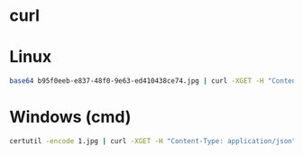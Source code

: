 # curl

# Linux

```bash
base64 b95f0eeb-e837-48f0-9e63-ed410438ce74.jpg | curl -XGET -H "Content-Type: application/json" -d @- [http://aiexploitation.svad2.corp/check](http://aiexploitation.svad2.corp/check)
```

# Windows (cmd)

```bash
certutil -encode 1.jpg | curl -XGET -H "Content-Type: application/json" -d "@-" [http://aiexploitation.svad2.corp/check](http://aiexploitation.svad2.corp/check)
```

#